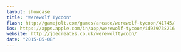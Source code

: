 ```yaml
---
layout: showcase
title: "Werewolf Tycoon"
flash: http://gamejolt.com/games/arcade/werewolf-tycoon/41745/
ios: https://apps.apple.com/in/app/werewolf-tycoon/id939738216
website: http://joecreates.co.uk/werewolftycoon/
date: "2015-05-08"
---
```

